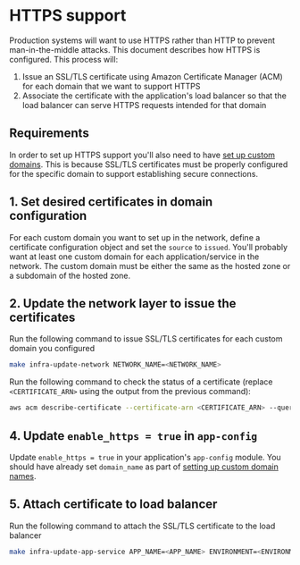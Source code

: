 # HTTPS support

Production systems will want to use HTTPS rather than HTTP to prevent man-in-the-middle attacks. This document describes how HTTPS is configured. This process will:

1. Issue an SSL/TLS certificate using Amazon Certificate Manager (ACM) for each domain that we want to support HTTPS
2. Associate the certificate with the application's load balancer so that the load balancer can serve HTTPS requests intended for that domain

## Requirements

In order to set up HTTPS support you'll also need to have [set up custom domains](/docs/infra/production-preparations/set-up-custom-domains.md). This is because SSL/TLS certificates must be properly configured for the specific domain to support establishing secure connections.

## 1. Set desired certificates in domain configuration

For each custom domain you want to set up in the network, define a certificate configuration object and set the `source` to `issued`. You'll probably want at least one custom domain for each application/service in the network. The custom domain must be either the same as the hosted zone or a subdomain of the hosted zone.

## 2. Update the network layer to issue the certificates

Run the following command to issue SSL/TLS certificates for each custom domain you configured

```bash
make infra-update-network NETWORK_NAME=<NETWORK_NAME>
```

Run the following command to check the status of a certificate (replace `<CERTIFICATE_ARN>` using the output from the previous command):

```bash
aws acm describe-certificate --certificate-arn <CERTIFICATE_ARN> --query Certificate.Status
```

## 4. Update `enable_https = true` in `app-config`

Update `enable_https = true` in your application's `app-config` module. You should have already set `domain_name` as part of [setting up custom domain names](/docs/infra/set-up-custom-domains.md).

## 5. Attach certificate to load balancer

Run the following command to attach the SSL/TLS certificate to the load balancer

```bash
make infra-update-app-service APP_NAME=<APP_NAME> ENVIRONMENT=<ENVIRONMENT>
```
